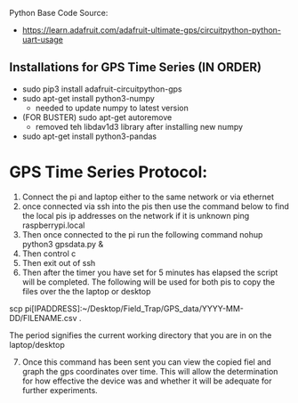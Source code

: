 
Python Base Code Source:
* https://learn.adafruit.com/adafruit-ultimate-gps/circuitpython-python-uart-usage


## Installations for GPS Time Series (IN ORDER)
* sudo pip3 install adafruit-circuitpython-gps
* sudo apt-get install python3-numpy
    - needed to update numpy to latest version
* (FOR BUSTER) sudo apt-get autoremove
    - removed teh libdav1d3 library after installing new numpy
* sudo apt-get install python3-pandas


# GPS Time Series Protocol:
1. Connect the pi and laptop either to the same network or via ethernet
2. once connected via ssh into the pis then use the command below to find the local pis ip addresses on the network if it is unknown
    ping raspberrypi.local
3. Then once connected to the pi run the following command
    nohup python3 gpsdata.py &
4. Then control c
5. Then exit out of ssh
6. Then after the timer you have set for 5 minutes has elapsed the script will be completed. The following will be used for both pis to copy
the files over the the laptop or desktop

scp pi[IPADDRESS]:~/Desktop/Field_Trap/GPS_data/YYYY-MM-DD/FILENAME.csv .

The period signifies the current working directory that you are in on the laptop/desktop

7. Once this command has been sent you can view the copied fiel and graph the gps coordinates over time. 
This will allow the determination for how effective the device was and whether it will be adequate for further experiments.

